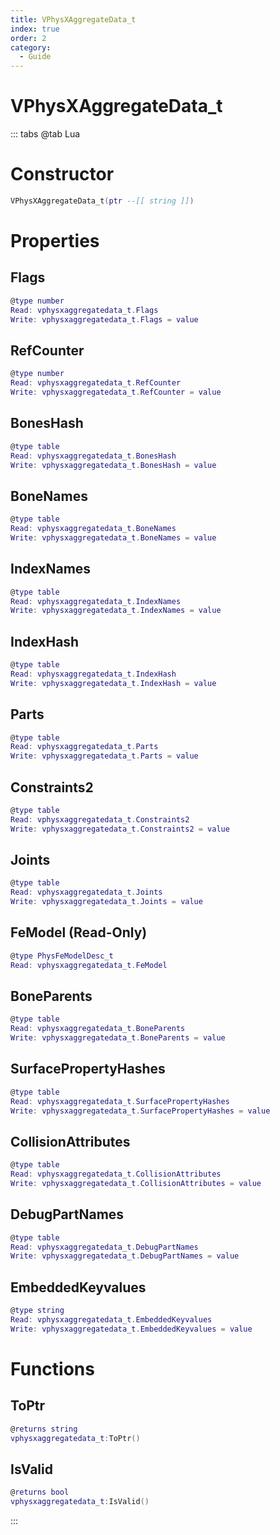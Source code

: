 ```yaml
---
title: VPhysXAggregateData_t
index: true
order: 2
category:
  - Guide
---
```


# VPhysXAggregateData_t

::: tabs
@tab Lua
# Constructor
```lua
VPhysXAggregateData_t(ptr --[[ string ]])
```
# Properties
## Flags 
```lua
@type number
Read: vphysxaggregatedata_t.Flags
Write: vphysxaggregatedata_t.Flags = value
```
## RefCounter 
```lua
@type number
Read: vphysxaggregatedata_t.RefCounter
Write: vphysxaggregatedata_t.RefCounter = value
```
## BonesHash 
```lua
@type table
Read: vphysxaggregatedata_t.BonesHash
Write: vphysxaggregatedata_t.BonesHash = value
```
## BoneNames 
```lua
@type table
Read: vphysxaggregatedata_t.BoneNames
Write: vphysxaggregatedata_t.BoneNames = value
```
## IndexNames 
```lua
@type table
Read: vphysxaggregatedata_t.IndexNames
Write: vphysxaggregatedata_t.IndexNames = value
```
## IndexHash 
```lua
@type table
Read: vphysxaggregatedata_t.IndexHash
Write: vphysxaggregatedata_t.IndexHash = value
```
## Parts 
```lua
@type table
Read: vphysxaggregatedata_t.Parts
Write: vphysxaggregatedata_t.Parts = value
```
## Constraints2 
```lua
@type table
Read: vphysxaggregatedata_t.Constraints2
Write: vphysxaggregatedata_t.Constraints2 = value
```
## Joints 
```lua
@type table
Read: vphysxaggregatedata_t.Joints
Write: vphysxaggregatedata_t.Joints = value
```
## FeModel (Read-Only)
```lua
@type PhysFeModelDesc_t
Read: vphysxaggregatedata_t.FeModel
```
## BoneParents 
```lua
@type table
Read: vphysxaggregatedata_t.BoneParents
Write: vphysxaggregatedata_t.BoneParents = value
```
## SurfacePropertyHashes 
```lua
@type table
Read: vphysxaggregatedata_t.SurfacePropertyHashes
Write: vphysxaggregatedata_t.SurfacePropertyHashes = value
```
## CollisionAttributes 
```lua
@type table
Read: vphysxaggregatedata_t.CollisionAttributes
Write: vphysxaggregatedata_t.CollisionAttributes = value
```
## DebugPartNames 
```lua
@type table
Read: vphysxaggregatedata_t.DebugPartNames
Write: vphysxaggregatedata_t.DebugPartNames = value
```
## EmbeddedKeyvalues 
```lua
@type string
Read: vphysxaggregatedata_t.EmbeddedKeyvalues
Write: vphysxaggregatedata_t.EmbeddedKeyvalues = value
```
# Functions
## ToPtr
```lua
@returns string
vphysxaggregatedata_t:ToPtr()
```
## IsValid
```lua
@returns bool
vphysxaggregatedata_t:IsValid()
```

:::